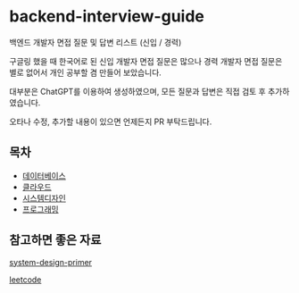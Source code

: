 # backend-interview-guide

백엔드 개발자 면접 질문 및 답변 리스트 (신입 / 경력)

구글링 했을 때 한국어로 된 신입 개발자 면접 질문은 많으나 경력 개발자 면접 질문은 별로 없어서 개인 공부할 겸 만들어 보았습니다.

대부분은 ChatGPT를 이용하여 생성하였으며, 모든 질문과 답변은 직접 검토 후 추가하였습니다.

오타나 수정, 추가할 내용이 있으면 언제든지 PR 부탁드립니다.

## 목차

- [데이터베이스](/database/README.md)
- [클라우드](/cloud/README.md)
- [시스템디자인](/system-design/README.md)
- [프로그래밍](/programming/README.md)

## 참고하면 좋은 자료

[system-design-primer](https://github.com/donnemartin/system-design-primer)

[leetcode](https://leetcode.com/)
